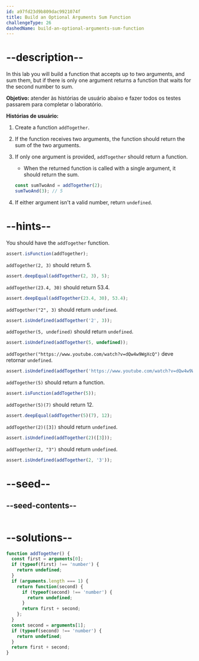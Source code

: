 ```yaml
---
id: a97fd23d9b809dac9921074f
title: Build an Optional Arguments Sum Function
challengeType: 26
dashedName: build-an-optional-arguments-sum-function
---
```


# --description--

In this lab you will build a function that accepts up to two arguments, and sum them, but if there is only one argument returns a function that waits for the second number to sum.

**Objetivo:** atender às histórias de usuário abaixo e fazer todos os testes passarem para completar o laboratório.

**Histórias de usuário:**

1. Create a function `addTogether`.
2. If the function receives two arguments, the function should return the sum of the two arguments.
3. If only one argument is provided, `addTogether` should return a function.
   - When the returned function is called with a single argument, it should return the sum.

   ```js
   const sumTwoAnd = addTogether(2);
   sumTwoAnd(3); // 5
   ```

4. If either argument isn't a valid number, return `undefined`.

# --hints--

You should have the `addTogether` function.

```js
assert.isFunction(addTogether);
```

`addTogether(2, 3)` should return 5.

```js
assert.deepEqual(addTogether(2, 3), 5);
```

`addTogether(23.4, 30)` should return 53.4.

```js
assert.deepEqual(addTogether(23.4, 30), 53.4);
```

`addTogether("2", 3)` should return `undefined`.

```js
assert.isUndefined(addTogether('2', 3));
```

`addTogether(5, undefined)` should return `undefined`.

```js
assert.isUndefined(addTogether(5, undefined));
```

`addTogether("https://www.youtube.com/watch?v=dQw4w9WgXcQ")` deve retornar `undefined`.

```js
assert.isUndefined(addTogether('https://www.youtube.com/watch?v=dQw4w9WgXcQ'));
```

`addTogether(5)` should return a function.

```js
assert.isFunction(addTogether(5));
```

`addTogether(5)(7)` should return 12.

```js
assert.deepEqual(addTogether(5)(7), 12);
```

`addTogether(2)([3])` should return `undefined`.

```js
assert.isUndefined(addTogether(2)([3]));
```

`addTogether(2, "3")` should return `undefined`.

```js
assert.isUndefined(addTogether(2, '3'));
```

# --seed--

## --seed-contents--

```js

```

# --solutions--

```js
function addTogether() {
  const first = arguments[0];
  if (typeof(first) !== 'number') {
    return undefined;
  }
  if (arguments.length === 1) {
    return function(second) {
      if (typeof(second) !== 'number') {
        return undefined;
      }
      return first + second;
    };
  }
  const second = arguments[1];
  if (typeof(second) !== 'number') {
    return undefined;
  }
  return first + second;
}
```
